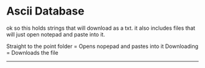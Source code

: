 # Ascii Database

ok so this holds strings that will download as a txt. it also includes files that will just open notepad and paste into it.


Straight to the point folder = Opens nopepad and pastes into it
Downloading = Downloads the file  

---
